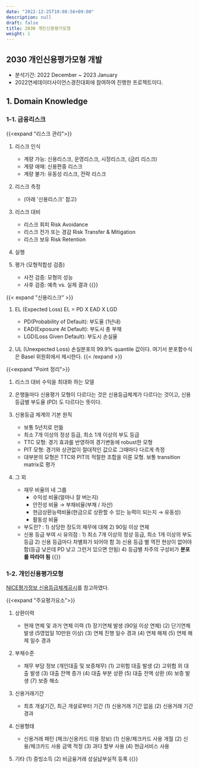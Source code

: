 ```yaml
---
date: "2022-12-25T10:08:56+09:00"
description: null
draft: false
title: 2030 개인신용평가모형
weight: 1
---
```


## 2030 개인신용평가모형 개발
- 분석기간: 2022 December ~ 2023 January
- 2022연세데이터사이언스경진대회에 참여하여 진행한 프로젝트이다.

## 1. Domain Knowledge
### 1-1. 금융리스크
{{<expand "리스크 관리">}}
1. 리스크 인식
    * 계량 가능: 신용리스크, 운영리스크, 시장리스크, (금리 리스크)
    * 계량 애매: 신용편중 리스크
    * 계량 불가: 유동성 리스크, 전략 리스크

2. 리스크 측정
    * (아래 '신용리스크' 참고)

3. 리스크 대비
    * 리스크 회피 Risk Avoidance
    * 리스크 전가 또는 경감 Risk Transfer & Mitigation
    * 리스크 보유 Risk Retention

4. 실행

5. 평가 (모형적합성 검증)
    * 사전 검증: 모형의 성능
    * 사후 검증: 예측 vs. 실제 결과
{{</expand>}}

{{< expand "신용리스크" >}}
1. EL (Expected Loss)
EL = PD X EAD X LGD
    * PD(Probability of Default): 부도율 (1년내)
    * EAD(Exposure At Default): 부도시 총 부채
    * LGD(Loss Given Default): 부도시 손실율

2. UL (Unexpected Loss)
손실분포의 99.9% quantile 값이다. 여기서 분포함수식은 Basel 위원회에서 제시한다.
{{< /expand >}}

{{<expand "Point 정리">}}
1. 리스크 대비 수익을 최대화 하는 모델

2. 은행들마다 신용평가 모형이 다르다는 것은 신용등급체계가 다르다는 것이고, 신용등급별 부도율 (PD) 도 다르다는 뜻이다.

3. 신용등급 체계의 기본 원칙
    - 보통 5년치로 만듦
    - 최소 7개 이상의 정상 등급, 최소 1개 이상의 부도 등급
    - TTC 모형: 경기 효과를 반영하여 경기변동에 robust한 모형 
    - PIT 모형: 경기와 상관없이 절대적인 값으로 그때마다 다르게 측정
    - 대부분의 모형은 TTC와 PIT의 적절한 조합을 이룬 모형. 보통 transition matrix로 평가

4. 그 외
    - 재무 비율의 네 그룹
        - 수익성 비율(얼마나 잘 버는지)
        - 안전성 비율 → 부채비율(부채 / 자산)
        - 현금상환능력비율(현금으로 상환할 수 있는 능력이 되는지 → 유동성)
        - 활동성 비율
    - 부도란? : 1) 상당한 정도의 채무에 대해 2) 90일 이상 연체
    - 신용 등급 부여 시 유의점 : 1) 최소 7개 이상의 정상 등급, 최소 1개 이상의 부도 등급 2) 신용 등급마다 차별화가 되어야 함 3) 신용 등급 별 역전 현상이 없어야 함(등급 낮은데 PD 낮고 그런거 있으면 안됨) 4) 등급별 차주의 구성비가 **분포를 따라야 됨**
{{</expand>}}

### 1-2. 개인신용평가모형
[NICE평가정보 신용등급체계공시](https://www.niceinfo.co.kr/creditrating/cb_info_4_3_1.nice)를 참고하였다.

{{<expand "주요평가요소">}}
1. 상환이력
    - 현재 연체 및 과거 연체 이력
    (1) 장기연체 발생 (90일 이상 연체)
    (2) 단기연체 발생 (5영업일 10만원 이상)
    (3) 연체 진행 일수 경과
    (4) 연체 해제
    (5) 연체 해제 일수 경과

2. 부채수준
    - 채무 부담 정보 (개인대출 및 보증채무)
    (1) 고위험 대출 발생
    (2) 고위험 외 대출 발생
    (3) 대출 잔액 증가
    (4) 대출 부분 상환
    (5) 대출 전액 상환
    (6) 보증 발생
    (7) 보증 해소
    
3. 신용거래기간
    - 최초 개설기간, 최근 개설로부터 기간
    (1) 신용거래 기간 없음
    (2) 신용거래 기간 경과

4. 신용형태
    - 신용거래 패턴 (체크/신용카드 이용 정보)
    (1) 신용/체크카드 사용 개월
    (2) 신용/체크카드 사용 금액 적정
    (3) 과다 할부 사용
    (4) 현금서비스 사용
    
5. 기타
    (1) 증빙소득
    (2) 비금융거래 성실납부실적 등록
{{</expand>}}